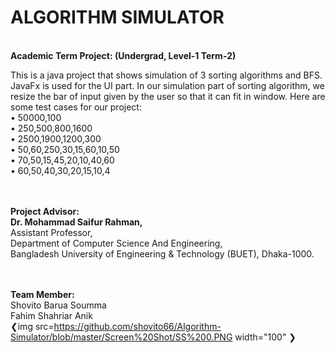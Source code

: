 <h1>ALGORITHM SIMULATOR</h1> <br>
<b>Academic Term Project: (Undergrad, Level-1 Term-2)</b><br>
<p>
This is a java project that shows simulation of 3 sorting algorithms and BFS. JavaFx is used for the UI part.
In our simulation part of sorting algorithm, we resize the bar of input given by the user so that it can fit in window. 
Here are some test cases for our project: <br>
•	50000,100 <br>
•	250,500,800,1600 <br>
•	2500,1900,1200,300 <br>
•	50,60,250,30,15,60,10,50 <br>
•	70,50,15,45,20,10,40,60 <br>
•	60,50,40,30,20,15,10,4 <br>
</p><br><br>
<b>Project Advisor: </b><br>
<b>Dr. Mohammad Saifur Rahman,</b><br>
Assistant Professor, <br>
Department of Computer Science And Engineering,<br>
Bangladesh University of Engineering & Technology (BUET), Dhaka-1000.<br>

<br><br>
<b>Team Member:</b><br>
Shovito Barua Soumma<br>
Fahim Shahriar Anik<br>
❮img src=https://github.com/shovito66/Algorithm-Simulator/blob/master/Screen%20Shot/SS%200.PNG width="100" ❯

